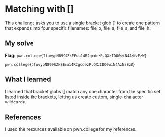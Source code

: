 # Matching with []
This challenge asks you to use a single bracket glob [] to create one pattern that expands into four specific filenames: file_b, file_a, file_s, and file_h.

## My solve
**Flag:** `pwn.college{IfuvypN899SZkEEuu14R2gcdezP.QXzIDO0wiN4AzNzEzW}`

```hacker@globbing~matching-with-:~$ cd /challenge/files
pwn.college{IfuvypN899SZkEEuu14R2gcdezP.QXzIDO0wiN4AzNzEzW}

```

## What I learned
I learned that bracket globs [] match any one character from the specific set listed inside the brackets, letting us create custom, single-character wildcards.

## References 
I used the resources available on pwn.college for my references.
